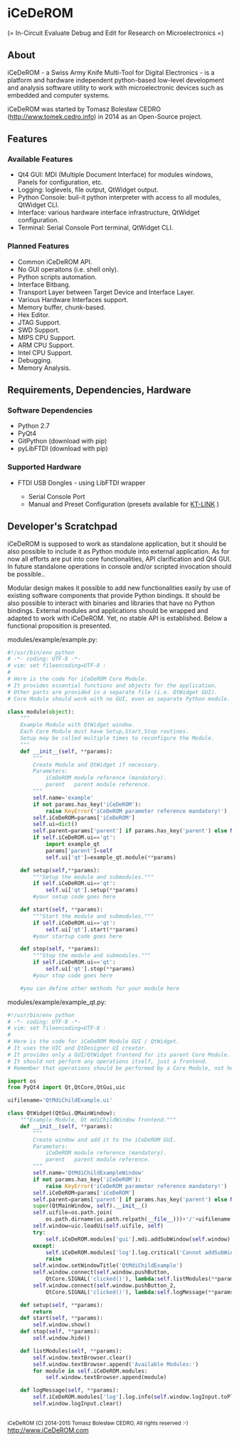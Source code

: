 <h1>iCeDeROM</h1>

(= In-Circuit Evaluate Debug and Edit for Research on Microelectronics =)

<h2>About</h2>
iCeDeROM - a Swiss Army Knife Multi-Tool for Digital Electronics - is a platform and hardware independent python-based low-level development and analysis software utility to work with microelectronic devices such as embedded and computer systems.

iCeDeROM was started by Tomasz Bolesław CEDRO (http://www.tomek.cedro.info) in 2014 as an Open-Source project.


<h2>Features</h2>

<h3>Available Features</h3>
<ul>
<li>Qt4 GUI: MDI (Multiple Document Interface) for modules windows, Panels for configuration, etc.</li>
<li>Logging: loglevels, file output, QtWidget output.</li>
<li>Python Console: buil-it python interpreter with access to all modules, QtWidget CLI.</li>
<li>Interface: various hardware interface infrastructure, QtWidget configuration.</li>
<li>Terminal: Serial Console Port terminal, QtWidget CLI.</li>
</ul>

<h3>Planned Features</h3>
<ul>
<li>Common iCeDeROM API.</li>
<li>No GUI operaitons (i.e. shell only).</li>
<li>Python scripts automation.</li>
<li>Interface Bitbang.</li>
<li>Transport Layer between Target Device and Interface Layer.</li>
<li>Various Hardware Interfaces support.</li>
<li>Memory buffer, chunk-based.</li>
<li>Hex Editor.</li>
<li>JTAG Support.</li>
<li>SWD Support.</li>
<li>MIPS CPU Support.</li>
<li>ARM CPU Support.</li>
<li>Intel CPU Support.</li>
<li>Debugging.</li>
<li>Memory Analysis.</li>
</ul>

<h2>Requirements, Dependencies, Hardware</h2>

<h3> Software Dependencies</h3>
<ul>
<li>Python 2.7</li>
<li>PyQt4</li>
<li>GitPython (download with pip)</li>
<li>pyLibFTDI (download with pip)
</ul>

<h3>Supported Hardware</h3>
<ul>
<li>FTDI USB Dongles - using LibFTDI wrapper</li>
<ul>
<li>Serial Console Port</li>
<li>Manual and Preset Configuration (presets available for
<a href="http://shop.kristech.pl/p/24/257/kt-link-.html" target="_blank">KT-LINK</a>
)
</ul>
</ul>


<h2>Developer's Scratchpad</h2>

iCeDeROM is supposed to work as standalone application, but it should be also possible to include it as Python module into external application. As for now all efforts are put into core functionalities, API clarification and Qt4 GUI. In future standalone operations in console and/or scripted invocation should be possible..

Modular design makes it possible to add new functionalities easily by use of existing software components that provide Python bindings. It should be also possible to interact with binaries and libraries that have no Python bindings. External modules and applications should be wrapped and adapted to work with iCeDeROM. Yet, no stable API is established. Below a functional proposition is presented.

modules/example/example.py:
```python
#!/usr/bin/env python
# -*- coding: UTF-8 -*-
# vim: set fileencoding=UTF-8 :
#
# Here is the code for iCeDeROM Core Module.
# It provides essential functions and objects for the application.
# Other parts are provided in a separate file (i.e. QtWidget GUI).
# Core Module should work with no GUI, even as separate Python module.

class module(object):
	"""
	Example Module with QtWidget window.
	Each Core Module must have Setup,Start,Stop routines.
	Setup may be called multiple times to reconfigure the Module.
	"""
	def __init__(self, **params):
		"""
		Create Module and QtWidget if necessary.
		Parameters:
			iCeDeROM module reference (mandatory).
			parent   parent module reference.
		"""
		self.name='example'		
		if not params.has_key('iCeDeROM'):
			raise KeyError('iCeDeROM parameter reference mandatory!')
		self.iCeDeROM=params['iCeDeROM']
		self.ui=dict()
		self.parent=params['parent'] if params.has_key('parent') else None
		if self.iCeDeROM.ui=='qt':
			import example_qt
			params['parent']=self
			self.ui['qt']=example_qt.module(**params)

	def setup(self,**params):
		"""Setup the module and submodules."""
		if self.iCeDeROM.ui=='qt':
			self.ui['qt'].setup(**params)
		#your setup code goes here

	def start(self, **params):
		"""Start the module and submodules."""
		if self.iCeDeROM.ui=='qt':
			self.ui['qt'].start(**params)
		#your startup code goes here

	def stop(self, **params):
		"""Stop the module and submodules."""
		if self.iCeDeROM.ui=='qt':
			self.ui['qt'].stop(**params)
		#your stop code goes here

	#you can define other methods for your module here
```

modules/example/example_qt.py:
```python
#!/usr/bin/env python
# -*- coding: UTF-8 -*-
# vim: set fileencoding=UTF-8 :
#
# Here is the code for iCeDeROM Module GUI / QtWidget.
# It uses the UIC and QtDesigner UI creator.
# It provides only a GUI/QtWidget frontend for its parent Core Module.
# It should not perform any operations itself, just a frontend.
# Remember that operations should be performed by a Core Module, not here.

import os
from PyQt4 import Qt,QtCore,QtGui,uic

uifilename='QtMdiChildExample.ui'

class QtWidget(QtGui.QMainWindow):
	"""Example Module, Qt mdiChildWindow frontend."""
	def __init__(self, **params):
		"""
		Create window and add it to the iCeDeROM GUI.
		Parameters:
			iCeDeROM module reference (mandatory).
			parent   parent module reference.
		"""
		self.name='QtMdiChildExampleWindow'
		if not params.has_key('iCeDeROM'):
			raise KeyError('iCeDeROM parameter reference mandatory!')
		self.iCeDeROM=params['iCeDeROM']
		self.parent=params['parent'] if params.has_key('parent') else None
		super(QtMainWindow, self).__init__()
		self.uifile=os.path.join(
			os.path.dirname(os.path.relpath(__file__)))+'/'+uifilename
		self.window=uic.loadUi(self.uifile, self)
		try:
			self.iCeDeROM.modules['gui'].mdi.addSubWindow(self.window)
		except:
			self.iCeDeROM.modules['log'].log.critical('Cannot addSubWindow!')
			raise
		self.window.setWindowTitle('QtMdiChildExample')
		self.window.connect(self.window.pushButton,
			QtCore.SIGNAL('clicked()'), lambda:self.listModules(**params))
		self.window.connect(self.window.pushButton_2,
			QtCore.SIGNAL('clicked()'), lambda:self.logMessage(**params))

	def setup(self, **params):
		return
	def start(self, **params):
		self.window.show()
	def stop(self, **params):
		self.window.hide()

	def listModules(self, **params):
		self.window.textBrowser.clear()
		self.window.textBrowser.append('Available Modules:')
		for module in self.iCeDeROM.modules:
			self.window.textBrowser.append(module)

	def logMessage(self, **params):
		self.iCeDeROM.modules['log'].log.info(self.window.logInput.toPlainText())
		self.window.logInput.clear()
			
```

<small>iCeDeROM (C) 2014-2015 Tomasz Bolesław CEDRO, All rights reserved :-)</small> <a href="http://www.icederom.com">http://www.iCeDeROM.com</a>
